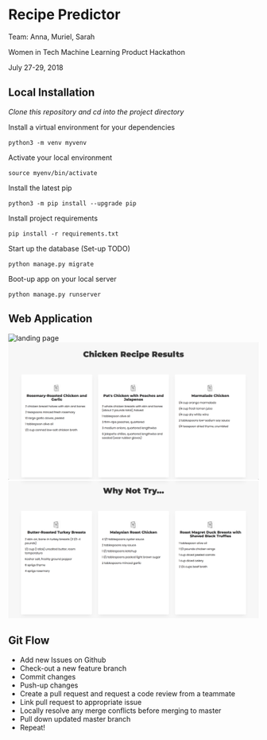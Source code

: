 # Recipe Predictor
Team: Anna, Muriel, Sarah

Women in Tech Machine Learning Product Hackathon

July 27-29, 2018

## Local Installation

*Clone this repository and cd into the project directory*


Install a virtual environment for your dependencies

    python3 -m venv myvenv

Activate your local environment

    source myenv/bin/activate

Install the latest pip

    python3 -m pip install --upgrade pip

Install project requirements

    pip install -r requirements.txt

Start up the database (Set-up TODO)

    python manage.py migrate

Boot-up app on your local server

    python manage.py runserver

## Web Application
![landing page](readme_assets/images/landing-page.png "Landing Page")
![chicken results](readme_assets/images/main-results.png "Chicken Results")
![chicken alternate results](readme_assets/images/trial-results.png "Alternate Chicken Results")


## Git Flow
* Add new Issues on Github
* Check-out a new feature branch
* Commit changes
* Push-up changes
* Create a pull request and request a code review from a teammate
* Link pull request to appropriate issue
* Locally resolve any merge conflicts before merging to master
* Pull down updated master branch
* Repeat!
